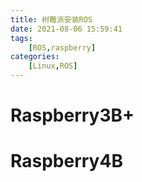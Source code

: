 ```yaml
---
title: 树莓派安装ROS
date: 2021-08-06 15:59:41
tags: 
    [ROS,raspberry] 
categories: 
    [Linux,ROS]
---
```


# Raspberry3B+


# Raspberry4B
